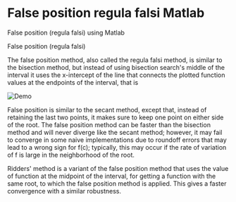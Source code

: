 # False position regula falsi Matlab
False position (regula falsi) using Matlab

False position (regula falsi)

The false position method, also called the regula falsi method, is similar to the bisection method, but instead of using bisection search's middle of the interval it uses the x-intercept of the line that connects the plotted function values at the endpoints of the interval, that is

  ![Demo](https://wikimedia.org/api/rest_v1/media/math/render/svg/dfee15e52fafd3b28dd9f0a1d65d79a52a615f8f)

False position is similar to the secant method, except that, instead of retaining the last two points, it makes sure to keep one point on either side of the root. The false position method can be faster than the bisection method and will never diverge like the secant method; however, it may fail to converge in some naive implementations due to roundoff errors that may lead to a wrong sign for f(c); typically, this may occur if the rate of variation of f is large in the neighborhood of the root.

Ridders' method is a variant of the false position method that uses the value of function at the midpoint of the interval, for getting a function with the same root, to which the false position method is applied. This gives a faster convergence with a similar robustness. 
